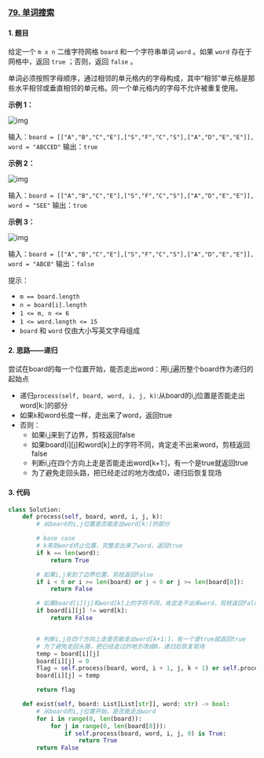 ### [79. 单词搜索](https://leetcode-cn.com/problems/word-search/)

#### 1. 题目

给定一个 `m x n` 二维字符网格 `board` 和一个字符串单词 `word` 。如果 `word` 存在于网格中，返回 `true` ；否则，返回 `false` 。

单词必须按照字母顺序，通过相邻的单元格内的字母构成，其中“相邻”单元格是那些水平相邻或垂直相邻的单元格。同一个单元格内的字母不允许被重复使用。

**示例 1：**

![img](https://assets.leetcode.com/uploads/2020/11/04/word2.jpg)

输入：`board = [["A","B","C","E"],["S","F","C","S"],["A","D","E","E"]], word = "ABCCED"`
输出：`true`

**示例 2：**

![img](https://assets.leetcode.com/uploads/2020/11/04/word-1.jpg)



输入：`board = [["A","B","C","E"],["S","F","C","S"],["A","D","E","E"]], word = "SEE"`
输出：`true`

**示例 3：**

![img](https://assets.leetcode.com/uploads/2020/10/15/word3.jpg)

输入：`board = [["A","B","C","E"],["S","F","C","S"],["A","D","E","E"]], word = "ABCB"`
输出：`false`

提示：

- `m == board.length`
- `n = board[i].length`
- `1 <= m, n <= 6`
- `1 <= word.length <= 15`
- `board` 和 `word` 仅由大小写英文字母组成

#### 2. 思路——递归

尝试在board的每一个位置开始，能否走出word：用i,j遍历整个board作为递归的起始点

- 递归`process(self, board, word, i, j, k)`:从board的i,j位置是否能走出word[k:]的部分
- 如果`k`和word长度一样，走出来了word，返回true
- 否则：
  - 如果i,j来到了边界，剪枝返回false
  - 如果board[i][j]和word[k]上的字符不同，肯定走不出来word，剪枝返回false
  - 判断i,j在四个方向上走是否能走出word[k+1:]，有一个是true就返回true
  - 为了避免走回头路，把已经走过的地方改成0，递归后恢复现场

#### 3. 代码

```python
class Solution:
    def process(self, board, word, i, j, k):
        # 从board的i,j位置是否能走出word[k:]的部分

        # base case
        # k来到word终止位置，完整走出来了word，返回true
        if k == len(word):
            return True

        # 如果i,j来到了边界位置，剪枝返回false
        if i < 0 or i >= len(board) or j < 0 or j >= len(board[0]):
            return False

        # 如果board[i][j]和word[k]上的字符不同，肯定走不出来word，剪枝返回false
        if board[i][j] != word[k]:
            return False


        # 判断i,j在四个方向上走是否能走出word[k+1:]，有一个是true就返回true
        # 为了避免走回头路，把已经走过的地方改成0，递归后恢复现场
        temp = board[i][j]
        board[i][j] = 0
        flag = self.process(board, word, i + 1, j, k + 1) or self.process(board, word, i - 1, j, k + 1) or self.process(board, word, i, j + 1, k + 1) or self.process(board, word, i, j - 1, k + 1)
        board[i][j] = temp

        return flag

    def exist(self, board: List[List[str]], word: str) -> bool:
        # 从board的i,j位置开始，是否能走出word
        for i in range(0, len(board)):
            for j in range(0, len(board[0])):
                if self.process(board, word, i, j, 0) is True:
                    return True
        return False
```

